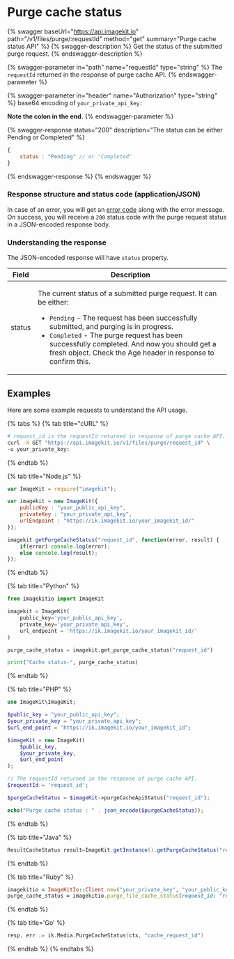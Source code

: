 # Purge cache status

{% swagger baseUrl="https://api.imagekit.io" path="/v1/files/purge/:requestId" method="get" summary="Purge cache status API" %}
{% swagger-description %}
Get the status of the submitted purge request.
{% endswagger-description %}

{% swagger-parameter in="path" name="requestId" type="string" %}
The `requestId` returned in the response of purge cache API.
{% endswagger-parameter %}

{% swagger-parameter in="header" name="Authorization" type="string" %}
base64 encoding of `your_private_api_key:`

**Note the colon in the end.**
{% endswagger-parameter %}

{% swagger-response status="200" description="The status can be either Pending or Completed" %}
```javascript
{
    status : "Pending" // or "Completed"
}
```
{% endswagger-response %}
{% endswagger %}

### Response structure and status code (application/JSON)

In case of an error, you will get an [error code](../api-introduction/#error-codes) along with the error message. On success, you will receive a `200` status code with the purge request status in a JSON-encoded response body.

### Understanding the response

The JSON-encoded response will have `status` property.

| Field  | Description                                                                                                                                                                                                                                                                                                                                                                 |
| ------ | --------------------------------------------------------------------------------------------------------------------------------------------------------------------------------------------------------------------------------------------------------------------------------------------------------------------------------------------------------------------------- |
| status | <p>The current status of a submitted purge request. It can be either:<br></p><ul><li><code>Pending</code> - The request has been successfully submitted, and purging is in progress.</li><li><code>Completed</code> - The purge request has been successfully completed. And now you should get a fresh object. Check the Age header in response to confirm this.</li></ul> |

## Examples

Here are some example requests to understand the API usage.

{% tabs %}
{% tab title="cURL" %}
```bash
# request_id is the requestId returned in response of purge cache API.
curl -X GET "https://api.imagekit.io/v1/files/purge/request_id" \
-u your_private_key:
```
{% endtab %}

{% tab title="Node.js" %}
```javascript
var ImageKit = require("imagekit");

var imagekit = new ImageKit({
    publicKey : "your_public_api_key",
    privateKey : "your_private_api_key",
    urlEndpoint : "https://ik.imagekit.io/your_imagekit_id/"
});

imagekit.getPurgeCacheStatus("request_id", function(error, result) {
    if(error) console.log(error);
    else console.log(result);
});
```
{% endtab %}

{% tab title="Python" %}
```python
from imagekitio import ImageKit

imagekit = ImageKit(
    public_key='your_public_api_key',
    private_key='your_private_api_key',
    url_endpoint = 'https://ik.imagekit.io/your_imagekit_id/'
)

purge_cache_status = imagekit.get_purge_cache_status("request_id")

print("Cache status-", purge_cache_status)
```
{% endtab %}

{% tab title="PHP" %}
```php
use ImageKit\ImageKit;

$public_key = "your_public_api_key";
$your_private_key = "your_private_api_key";
$url_end_point = "https://ik.imagekit.io/your_imagekit_id";

$imageKit = new ImageKit(
    $public_key,
    $your_private_key,
    $url_end_point
);

// The requestId returned in the response of purge cache API.
$requestId = 'request_id';

$purgeCacheStatus = $imageKit->purgeCacheApiStatus("request_id");

echo("Purge cache status : " . json_encode($purgeCacheStatus));
```
{% endtab %}

{% tab title="Java" %}
```java
ResultCacheStatus result=ImageKit.getInstance().getPurgeCacheStatus("request_id");
```
{% endtab %}

{% tab title="Ruby" %}
```ruby
imagekitio = ImageKitIo::Client.new("your_private_key", "your_public_key", "your_url_endpoint")
purge_cache_status = imagekitio.purge_file_cache_status(request_id: "request_id")
```
{% endtab %}

{% tab title='Go' %}
```Go
resp, err := ik.Media.PurgeCacheStatus(ctx, "cache_request_id")
```
{% endtab %}
{% endtabs %}
